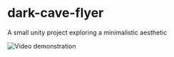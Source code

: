 # dark-cave-flyer
A small unity project exploring a minimalistic aesthetic

![Video demonstration](https://github.com/crummy/dark-cave-flyer/raw/master/video.gif)
